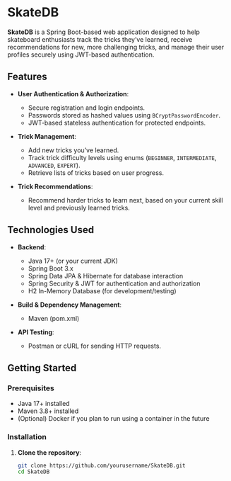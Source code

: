 # SkateDB

**SkateDB** is a Spring Boot-based web application designed to help skateboard enthusiasts track the tricks they’ve learned, receive recommendations for new, more challenging tricks, and manage their user profiles securely using JWT-based authentication.

## Features

- **User Authentication & Authorization**:
    - Secure registration and login endpoints.
    - Passwords stored as hashed values using `BCryptPasswordEncoder`.
    - JWT-based stateless authentication for protected endpoints.

- **Trick Management**:
    - Add new tricks you’ve learned.
    - Track trick difficulty levels using enums (`BEGINNER`, `INTERMEDIATE`, `ADVANCED`, `EXPERT`).
    - Retrieve lists of tricks based on user progress.

- **Trick Recommendations**:
    - Recommend harder tricks to learn next, based on your current skill level and previously learned tricks.

## Technologies Used

- **Backend**:
    - Java 17+ (or your current JDK)
    - Spring Boot 3.x
    - Spring Data JPA & Hibernate for database interaction
    - Spring Security & JWT for authentication and authorization
    - H2 In-Memory Database (for development/testing)

- **Build & Dependency Management**:
    - Maven (pom.xml)

- **API Testing**:
    - Postman or cURL for sending HTTP requests.

## Getting Started

### Prerequisites

- Java 17+ installed
- Maven 3.8+ installed
- (Optional) Docker if you plan to run using a container in the future

### Installation

1. **Clone the repository**:
   ```bash
   git clone https://github.com/yourusername/SkateDB.git
   cd SkateDB